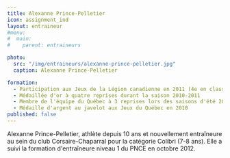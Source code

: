 ```yaml
---
title: Alexanne Prince-Pelletier
icon: assignment_ind
layout: entraineur
#menu:
#  main:
#    parent: entraineurs

photo:
  src: "/img/entraineurs/alexanne-prince-pelletier.jpg"
  caption: Alexanne Prince-Pelletier

formation:
  - Participation aux Jeux de la Légion canadienne en 2011 (4e en classement au niveau cadet)
  - Médaillée d'or à quatre reprises durant la saison 2010-2011
  - Membre de l'équipe du Québec à 3 reprises lors des saisons d'été 2010 et 2011
  - Médaille d'argent au javelot aux Jeux du Québec en 2010
published: false
---
```


Alexanne Prince-Pelletier, athlète depuis 10 ans et nouvellement entraîneure au sein du club Corsaire-Chaparral pour la catégorie Colibri (7-8 ans). Elle a suivi la formation d'entraîneure niveau 1 du PNCE en octobre 2012.
